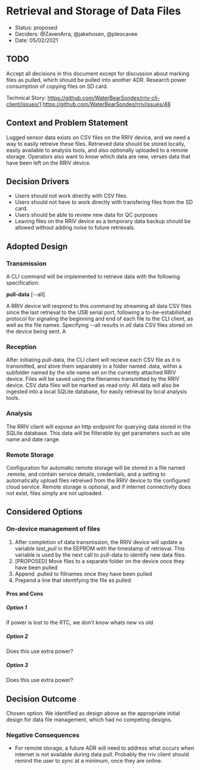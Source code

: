 # Retrieval and Storage of Data Files

* Status: proposed
* Deciders: @ZavenArra, @jakehosen, @pleocavee
* Date: 05/02/2021

## TODO
Accept all decisions in this document except for discussion about marking files as pulled, which should be pulled into another ADR.  Research power consumption of copying files on SD card.

Technical Story: 
https://github.com/WaterBearSondes/rriv-cli-client/issues/1
https://github.com/WaterBearSondes/rriv/issues/48

## Context and Problem Statement

Logged sensor data exists on CSV files on the RRIV device, and we need a way to easily retreive these files.  Retrieved data should be stored locally, easily available to analysis tools, and also optionally uploaded to a remote storage. Operators also want to know which data are new, verses data that have been left on the RRIV device.

## Decision Drivers <!-- optional -->

* Users should not work directly with CSV files.
* Users should not have to work directly with transfering files from the SD card.
* Users should be able to review new data for QC purposes
* Leaving files on the RRIV device as a temporary data backup should be allowed without adding noise to future retrievals.

## Adopted Design

### Transmission
A CLI command will be implemented to retrieve data with the following specification:

**pull-data** [--all]

A RRIV device will respond to this command by streaming all data CSV files since the last retrieval to the USB serial port, following a to-be-estabilished protocol for signaling the beginning and end of each file to the CLI client, as well as the file names.  Specifying --all results in *all* data CSV files stored on the device being sent.  A

### Reception

After initiating pull-data, the CLI client will recieve each CSV file as it is transmitted, and store them separately in a folder named .data, within a subfolder named by the site name set on the currently attached RRIV device.  Files will be saved using the filenames transmitted by the RRIV device.  CSV data files will be marked as read only.  All data will also be ingested into a local SQLite database, for easily retrieval by local analysis tools.

### Analysis

The RRIV client will expose an http endpoint for querying data stored in the SQLite database.  This data will be filterable by get parameters such as site name and date range. 

### Remote Storage

Configuration for automatic remote storage will be stored in a file named .remote, and contain service details, credentials, and a setting to automatically upload files retreived from the RRIV device to the configured cloud service.  Remote storage is optional, and if internet connectivity does not exist, files simply are not uploaded.  


## Considered Options

### On-device management of files

1. After completion of data transmission, the RRIV device will update a variable *last_pull* in the EEPROM with the timestamp of retrieval.  This variable is used by the next call to pull-data to identify new data files.
2. [PROPOSED] Move files to a separate folder on the device once they have been pulled
3. Append .pulled to fillnames once they have been pulled
4. Prepend a line that identifying the file as pulled

#### Pros and Cons

##### Option 1

If power is lost to the RTC, we don't know whats new vs old

##### Option 2

Does this use extra power?

##### Option 3

Does this use extra power?

## Decision Outcome

Chosen option: We identified as design above as the appropriate initial design for data file management, which had no competing designs.


### Negative Consequences

* For remote storage, a future ADR will need to address what occurs when internet is not available during data pull.  Probably the rriv client should remind the user to sync at a minimum, once they are online.
